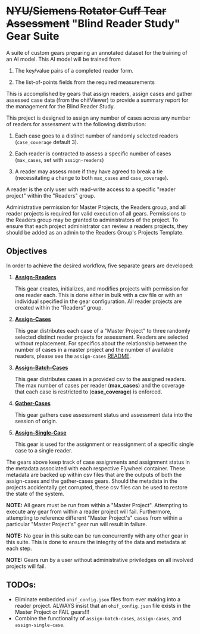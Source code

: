 # <s>NYU/Siemens Rotator Cuff Tear Assessment</s> "Blind Reader Study" Gear Suite

A suite of custom gears preparing an annotated dataset for the training of an AI model.  This AI model will be trained from

1. The key/value pairs of a completed reader form.

2. The list-of-points fields from the required measurements

This is accomplished by gears that assign readers, assign cases and gather assessed case data (from the ohifViewer) to provide a summary report for the management for the Blind Reader Study.

This project is designed to assign any number of cases across any number of readers for assessment with the following distribution:

1. Each case goes to a distinct number of randomly selected readers (`case_coverage` default 3).

2. Each reader is contracted to assess a specific number of cases (`max_cases`, set with `assign-readers`)

3. A reader may assess more if they have agreed to break a tie (necessitating a change to both `max_cases` and `case_coverage`).

A reader is the only user with read-write access to a specific "reader project" within the "Readers" group.

Administrative permission for Master Projects, the Readers group, and all reader projects is required for valid execution of all gears. Permissions to the Readers group may be granted to administrators of the project. To ensure that each project administrator can review a readers projects, they should be added as an admin to the Readers Group's Projects Template.

## Objectives

In order to achieve the desired workflow, five separate gears are developed:

1. [**Assign-Readers**](./gears/assign_readers/)

    This gear creates, initializes, and modifies projects with permission for one reader each.  This is done either in bulk with a csv file or with an individual specified in the gear configuration.  All reader projects are created within the “Readers” group.

2. [**Assign-Cases**](./gears/assign_cases/)

    This gear distributes each case of a "Master Project" to three randomly selected distinct reader projects for assessment. Readers are selected without replacement. For specifics about the relationship between the number of cases in a master project and the number of available readers, please see the `assign-cases` [README](./gears/assign_cases/).

3. [**Assign-Batch-Cases**](./gears/assign_batch_cases)

    This gear distributes cases in a provided csv to the assigned readers.  The max number of cases per reader (**max_cases**) and the coverage that each case is restricted to (**case_coverage**) is enforced.
  
4. [**Gather-Cases**](./gears/gather_cases/)

    This gear gathers case assessment status and assessment data into the session of origin.

5. [**Assign-Single-Case**](./gears/assign_single_case/)

    This gear is used for the assignment or reassignment of a specific single case to a single reader.

The gears above keep track of case assignments and assignment status in the metadata associated with each respective Flywheel container.  These metadata are backed up within csv files that are the outputs of both the assign-cases and the gather-cases gears.  Should the metadata in the projects accidentally get corrupted, these csv files can be used to restore the state of the system.

**NOTE:** All gears must be run from within a "Master Project". Attempting to execute any gear from within a reader project will fail. Furthermore, attempting to reference different "Master Project's" cases from within a particular "Master Project's" gear run will result in failure.

**NOTE:** No gear in this suite can be run concurrently with any other gear in this suite. This is done to ensure the integrity of the data and metadata at each step.

**NOTE:** Gears run by a user without administrative priviledges on all involved projects will fail.

## **TODOs:**

* Eliminate embedded `ohif_config.json` files from ever making into a reader project. ALWAYS insist that an `ohif_config.json` file exists in the Master Project or FAIL gears!!!
* Combine the functionality of `assign-batch-cases`, `assign-cases`, and `assign-single-case`.
